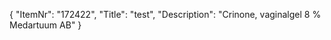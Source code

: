 {
  "ItemNr": "172422",
  "Title": "test",
  "Description": "Crinone, vaginalgel 8 % Medartuum AB"
}